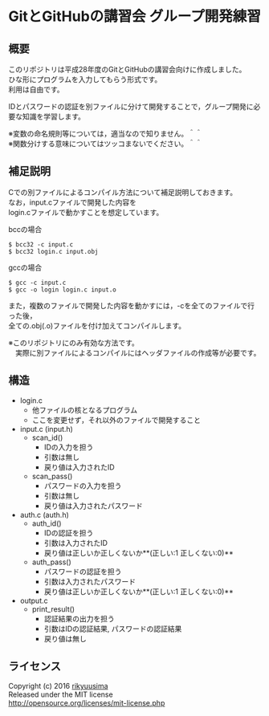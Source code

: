 # GitとGitHubの講習会 グループ開発練習

## 概要
このリポジトリは平成28年度のGitとGitHubの講習会向けに作成しました。  
ひな形にプログラムを入力してもらう形式です。  
利用は自由です。

IDとパスワードの認証を別ファイルに分けて開発することで，グループ開発に必要な知識を学習します。

※変数の命名規則等については，適当なので知りません。＾＾  
※関数分けする意味についてはツッコまないでください。＾＾

## 補足説明
Cでの別ファイルによるコンパイル方法について補足説明しておきます。  
なお，input.cファイルで開発した内容を  
login.cファイルで動かすことを想定しています。

bccの場合
```
$ bcc32 -c input.c
$ bcc32 login.c input.obj
```
gccの場合
```
$ gcc -c input.c
$ gcc -o login login.c input.o
```

また，複数のファイルで開発した内容を動かすには，-cを全てのファイルで行った後，  
全ての.obj(.o)ファイルを付け加えてコンパイルします。

※このリポジトリにのみ有効な方法です。  
　実際に別ファイルによるコンパイルにはヘッダファイルの作成等が必要です。

## 構造
* login.c
  - 他ファイルの核となるプログラム
  - ここを変更せず，それ以外のファイルで開発すること
* input.c (input.h)
  * scan_id()
    - IDの入力を担う
    - 引数は無し
    - 戻り値は入力されたID
  * scan_pass()
    - パスワードの入力を担う
    - 引数は無し
    - 戻り値は入力されたパスワード
* auth.c (auth.h)
  * auth_id()
    - IDの認証を担う
    - 引数は入力されたID
    - 戻り値は正しいか正しくないか**(正しい:1 正しくない:0)**
  * auth_pass()
    - パスワードの認証を担う
    - 引数は入力されたパスワード
    - 戻り値は正しいか正しくないか**(正しい:1 正しくない:0)**
* output.c
  * print_result()
    - 認証結果の出力を担う
    - 引数はIDの認証結果, パスワードの認証結果
    - 戻り値は無し

## ライセンス
Copyright (c) 2016 [rikyuusima](https://github.com/rikyuusima)  
Released under the MIT license  
http://opensource.org/licenses/mit-license.php
